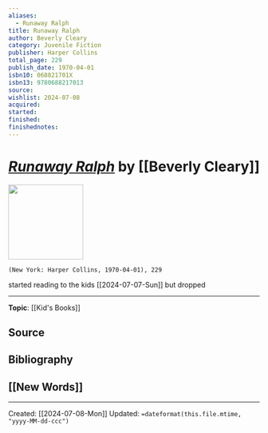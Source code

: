 ```yaml
---
aliases:
  - Runaway Ralph
title: Runaway Ralph
author: Beverly Cleary
category: Juvenile Fiction
publisher: Harper Collins
total_page: 229
publish_date: 1970-04-01
isbn10: 068821701X
isbn13: 9780688217013
source: 
wishlist: 2024-07-08
acquired: 
started: 
finished: 
finishednotes:
---
```

# *[Runaway Ralph]()* by [[Beverly Cleary]]

<img src="http://books.google.com/books/content?id=vfzodnhX6EAC&printsec=frontcover&img=1&zoom=1&edge=curl&source=gbs_api" width=150>

`(New York: Harper Collins, 1970-04-01), 229`

started reading to the kids [[2024-07-07-Sun]] but dropped

--- 
**Topic**: [[Kid's Books]]

**Source**
- 

**Bibliography**
- 
 
**[[New Words]]**
- 

---
Created: [[2024-07-08-Mon]]
Updated: `=dateformat(this.file.mtime, "yyyy-MM-dd-ccc")`